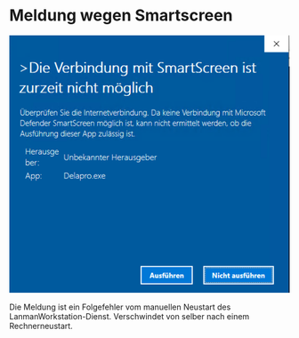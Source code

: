 # Meldung wegen Smartscreen

![Smartscreen Meldung im Netz bei Aufruf](./Bilder/210274078-fc603f8d-e815-4147-9af4-d8b3c6975536[1].png)

Die Meldung ist ein Folgefehler vom manuellen Neustart des LanmanWorkstation-Dienst. Verschwindet von selber nach einem Rechnerneustart.


